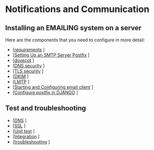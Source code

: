 
# Notifications and Communication

## Installing an EMAILING system on a server

Here are the components that you need to configure in more detail:
 

- [[requirements](./email/requirements.md) ]
- [[Setting Up an SMTP Server Postfix](./email/postfix.md) ]   
- [[dovecot](./email/dovecot.md) ]
- [[DNS security](./email/DNS-security.md) ]
- [[TLS security](./email/TLS-security.md) ]
- [[DKIM](./email/DKIM.md) ]
- [[LMTP](./email/LMTP.md) ]
- [[Starting and Configuring email client](./email/email-client.md) ]    
- [[Configure postfix in DJANGO](./email/email-django.md) ]

 
## Test and troubleshooting

- [[DNS](./email/testDNS.md) ]
- [[SSL](./email/testSSL.md) ]
- [[Unit test](./email/testUnit.md) ]
- [[Integration](./email/testIntegration.md) ] 
- [[troubleshooting](./email/troubleshooting.md) ]



   


 
